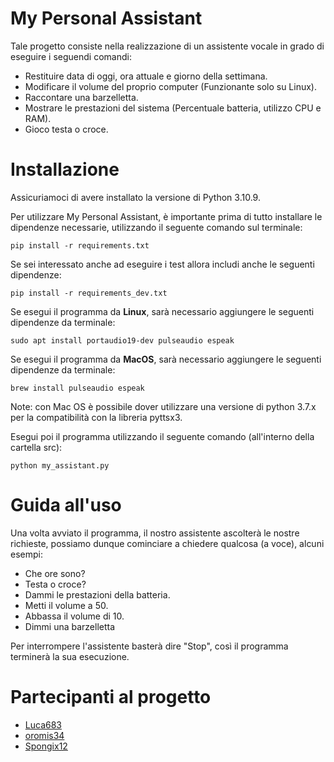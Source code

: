 # My Personal Assistant

Tale progetto consiste nella realizzazione di un assistente vocale in grado di eseguire i seguendi comandi:

- Restituire data di oggi, ora attuale e giorno della settimana.
- Modificare il volume del proprio computer (Funzionante solo su Linux).
- Raccontare una barzelletta.
- Mostrare le prestazioni del sistema (Percentuale batteria, utilizzo CPU e RAM).
- Gioco testa o croce.
# Installazione
Assicuriamoci di avere installato la versione di Python 3.10.9.

Per utilizzare My Personal Assistant, è importante prima di tutto installare le dipendenze necessarie, utilizzando il seguente comando sul terminale:

```shell
pip install -r requirements.txt
```
Se sei interessato anche ad eseguire i test allora includi anche le seguenti dipendenze:

```shell
pip install -r requirements_dev.txt
```

Se esegui il programma da **Linux**, sarà necessario aggiungere le seguenti dipendenze da terminale:

```shell
sudo apt install portaudio19-dev pulseaudio espeak
```

Se esegui il programma da **MacOS**, sarà necessario aggiungere le seguenti dipendenze da terminale:
```shell
brew install pulseaudio espeak
```
Note: con Mac OS è possibile dover utilizzare una versione di python 3.7.x per la compatibilità con la libreria pyttsx3.

Esegui poi il programma utilizzando il seguente comando (all'interno della cartella src):
```shell
python my_assistant.py
```

# Guida all'uso
Una volta avviato il programma, il nostro assistente ascolterà le nostre richieste, possiamo dunque cominciare a chiedere qualcosa (a voce), alcuni esempi:

- Che ore sono?
- Testa o croce?
- Dammi le prestazioni della batteria.
- Metti il volume a 50.
- Abbassa il volume di 10.
- Dimmi una barzelletta

Per interrompere l'assistente basterà dire "Stop", così il programma terminerà la sua esecuzione.
# Partecipanti al progetto
- [Luca683](https://github.com/Luca683)
- [oromis34](https://github.com/oromis34)
- [Spongix12](https://github.com/Spongix12)

